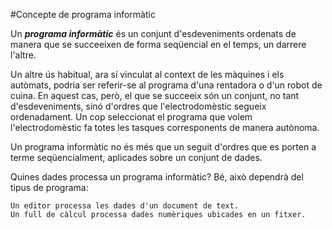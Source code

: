 #Concepte de programa informàtic

Un ***programa informàtic*** és un conjunt d'esdeveniments ordenats de manera que se succeeixen de forma seqüencial en el temps, un darrere l'altre.

Un altre ús habitual, ara sí vinculat al context de les màquines i els autòmats, podria ser referir-se al programa d'una rentadora o d'un robot de cuina. En aquest cas, però, el que se succeeix són un conjunt, no tant d'esdeveniments, sinó d'ordres que l'electrodomèstic segueix ordenadament. Un cop seleccionat el programa que volem l'electrodomèstic fa totes les tasques corresponents de manera autònoma.

Un programa informàtic no és més que un seguit d'ordres que es porten a terme seqüencialment, aplicades sobre un conjunt de dades.

Quines dades processa un programa informàtic? Bé, això dependrà del tipus de programa:

    Un editor processa les dades d'un document de text.
    Un full de càlcul processa dades numèriques ubicades en un fitxer.

